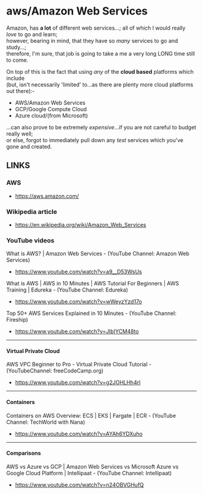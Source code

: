 # aws/Amazon Web Services

Amazon, has **a lot** of different web services...; all of which I would really *love* to go and learn;        
however, bearing in mind, that they have so *many* services to go and study...;  
therefore, I'm sure, that job is going to take a me a very long LONG time still to come.      

On top of this is the fact that using *any* of the **cloud based** platforms which include   
(but, isn't necessarily 'limited' to...as there are plenty more cloud platforms out there):-            

- AWS/Amazon Web Services  
- GCP/Google Compute Cloud  
- Azure cloud/(from Microsoft)  

...can also prove to be extremely *expensive*...if you are not careful to budget really well;    
or else, forgot to immediately pull down any *test* services which you've gone and created.  


## LINKS

### AWS

- https://aws.amazon.com/  

### Wikipedia article

- https://en.wikipedia.org/wiki/Amazon_Web_Services

### YouTube videos

What is AWS? | Amazon Web Services - (YouTube Channel: Amazon Web Services)  
- https://www.youtube.com/watch?v=a9__D53WsUs  

What is AWS | AWS in 10 Minutes | AWS Tutorial For Beginners | AWS Training | Edureka - (YouTube Channel: Edureka)  
- https://www.youtube.com/watch?v=wWeyzYzd17o   

Top 50+ AWS Services Explained in 10 Minutes - (YouTube Channel: Fireship)  
- https://www.youtube.com/watch?v=JIbIYCM48to   

----- 

#### Virtual Private Cloud  

AWS VPC Beginner to Pro - Virtual Private Cloud Tutorial - (YouTubeChannel: freeCodeCamp.org)  
- https://www.youtube.com/watch?v=g2JOHLHh4rI  

-----

#### Containers  

Containers on AWS Overview: ECS | EKS | Fargate | ECR - (YouTube Channel: TechWorld with Nana)  
- https://www.youtube.com/watch?v=AYAh6YDXuho  

-----

#### Comparisons  

AWS vs Azure vs GCP | Amazon Web Services vs Microsoft Azure vs Google Cloud Platform | Intellipaat - (YouTube Channel: Intellipaat)  
- https://www.youtube.com/watch?v=n24OBVGHufQ  




